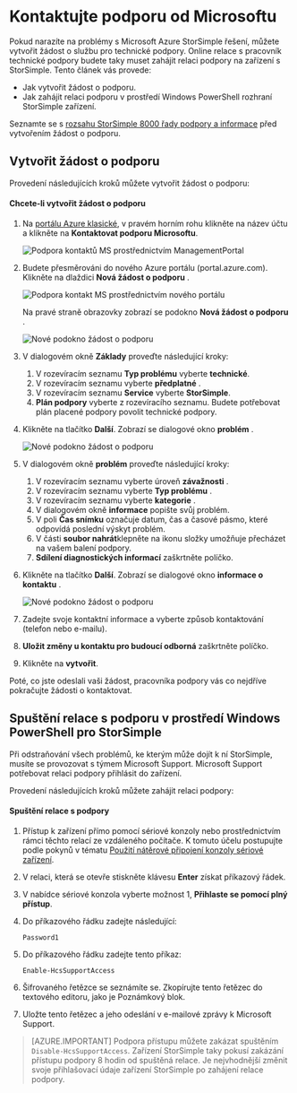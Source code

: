 <properties 
   pageTitle="Kontaktujte podporu od Microsoftu | Microsoft Azure"
   description="Naučte se vytvořit žádost o podporu a zahájení relace podpory na zařízení s StorSimple."
   services="storsimple"
   documentationCenter=""
   authors="alkohli"
   manager="carmonm"
   editor="" />
<tags 
   ms.service="storsimple"
   ms.devlang="na"
   ms.topic="article"
   ms.tgt_pltfrm="na"
   ms.workload="na"
   ms.date="09/21/2016"
   ms.author="alkohli" />

# <a name="contact-microsoft-support"></a>Kontaktujte podporu od Microsoftu

Pokud narazíte na problémy s Microsoft Azure StorSimple řešení, můžete vytvořit žádost o službu pro technické podpory. Online relace s pracovník technické podpory budete taky muset zahájit relaci podpory na zařízení s StorSimple. Tento článek vás provede:

- Jak vytvořit žádost o podporu.
- Jak zahájit relaci podporu v prostředí Windows PowerShell rozhraní StorSimple zařízení.

Seznamte se s [rozsahu StorSimple 8000 řady podpory a informace](https://msdn.microsoft.com/library/mt433077.aspx) před vytvořením žádost o podporu.

## <a name="create-a-support-request"></a>Vytvořit žádost o podporu

Provedení následujících kroků můžete vytvořit žádost o podporu:

#### <a name="to-create-a-support-request"></a>Chcete-li vytvořit žádost o podporu

1. Na [portálu Azure klasické](https://manage.windowsazure.com/), v pravém horním rohu klikněte na název účtu a klikněte na **Kontaktovat podporu Microsoftu**.

    ![Podpora kontaktů MS prostřednictvím ManagementPortal](./media/storsimple-contact-microsoft-support/Ibiza1.png)

2. Budete přesměrováni do nového Azure portálu (portal.azure.com). Klikněte na dlaždici **Nová žádost o podporu** .

    ![Podpora kontakt MS prostřednictvím nového portálu](./media/storsimple-contact-microsoft-support/Ibiza2.png)

    Na pravé straně obrazovky zobrazí se podokno **Nová žádost o podporu** . 

    ![Nové podokno žádost o podporu](./media/storsimple-contact-microsoft-support/Ibiza3a.png)

3. V dialogovém okně **Základy** proveďte následující kroky:                                
    1. V rozevíracím seznamu **Typ problému** vyberte **technické**.
    2. V rozevíracím seznamu vyberte **předplatné** .
    3. V rozevíracím seznamu **Service** vyberte **StorSimple**. 
    4. **Plán podpory** vyberte z rozevíracího seznamu. Budete potřebovat plán placené podpory povolit technické podpory.

4. Klikněte na tlačítko **Další**. Zobrazí se dialogové okno **problém** .

    ![Nové podokno žádost o podporu](./media/storsimple-contact-microsoft-support/Ibiza5a.png) 

5. V dialogovém okně **problém** proveďte následující kroky:

    1.  V rozevíracím seznamu vyberte úroveň **závažnosti** .
    2.  V rozevíracím seznamu vyberte **Typ problému** .
    3.  V rozevíracím seznamu vyberte **kategorie** . 
    4.  V dialogovém okně **informace** popište svůj problém.
    5.  V poli **Čas snímku** označuje datum, čas a časové pásmo, které odpovídá poslední výskyt problém.
    6.  V části **soubor nahrát**klepněte na ikonu složky umožňuje přecházet na vašem balení podpory.
    7.  **Sdílení diagnostických informací** zaškrtněte políčko.

6. Klikněte na tlačítko **Další**. Zobrazí se dialogové okno **informace o kontaktu** .

    ![Nové podokno žádost o podporu](./media/storsimple-contact-microsoft-support/Ibiza6a.png) 

7. Zadejte svoje kontaktní informace a vyberte způsob kontaktování (telefon nebo e-mailu). 

8. **Uložit změny u kontaktu pro budoucí odborná** zaškrtněte políčko.

9. Klikněte na **vytvořit**.

Poté, co jste odeslali vaši žádost, pracovníka podpory vás co nejdříve pokračujte žádosti o kontaktovat.

## <a name="start-a-support-session-in-windows-powershell-for-storsimple"></a>Spuštění relace s podporu v prostředí Windows PowerShell pro StorSimple

Při odstraňování všech problémů, ke kterým může dojít k ní StorSimple, musíte se provozovat s týmem Microsoft Support. Microsoft Support potřebovat relaci podpory přihlásit do zařízení. 

Provedení následujících kroků můžete zahájit relaci podpory:

#### <a name="to-start-a-support-session"></a>Spuštění relace s podpory

1. Přístup k zařízení přímo pomocí sériové konzoly nebo prostřednictvím rámci těchto relací ze vzdáleného počítače. K tomuto účelu postupujte podle pokynů v tématu [Použití nátěrové připojení konzoly sériové zařízení](storsimple-deployment-walkthrough.md#use-putty-to-connect-to-the-device-serial-console).

2. V relaci, která se otevře stiskněte klávesu **Enter** získat příkazový řádek.

3. V nabídce sériové konzola vyberte možnost 1, **Přihlaste se pomocí plný přístup**.

4. Do příkazového řádku zadejte následující: 

    `Password1`

5. Do příkazového řádku zadejte tento příkaz:

    `Enable-HcsSupportAccess`

6. Šifrovaného řetězce se seznámíte se. Zkopírujte tento řetězec do textového editoru, jako je Poznámkový blok.

7. Uložte tento řetězec a jeho odeslání v e-mailové zprávy k Microsoft Support. 

> [AZURE.IMPORTANT] Podpora přístupu můžete zakázat spuštěním `Disable-HcsSupportAccess`. Zařízení StorSimple taky pokusí zakázání přístupu podpory 8 hodin od spuštěná relace. Je nejvhodnější změnit svoje přihlašovací údaje zařízení StorSimple po zahájení relace podpory.
